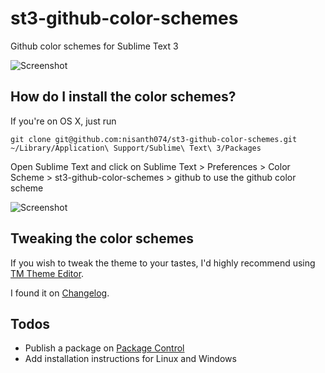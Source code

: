 # st3-github-color-schemes
Github color schemes for Sublime Text 3

![Screenshot](http://i.imgur.com/ptTGIDY.png)

## How do I install the color schemes?

If you're on OS X, just run

```
git clone git@github.com:nisanth074/st3-github-color-schemes.git ~/Library/Application\ Support/Sublime\ Text\ 3/Packages
```

Open Sublime Text and click on Sublime Text > Preferences > Color Scheme > st3-github-color-schemes > github to use the github color scheme

![Screenshot](http://i.imgur.com/E55Mk6t.png)

## Tweaking the color schemes

If you wish to tweak the theme to your tastes, I'd highly recommend using [TM Theme Editor](http://tmtheme-editor.herokuapp.com/).

I found it on [Changelog](https://changelog.com/posts/tmtheme-editor-color-scheme-editor).

## Todos

- Publish a package on [Package Control](packagecontrol.io)
- Add installation instructions for Linux and Windows
